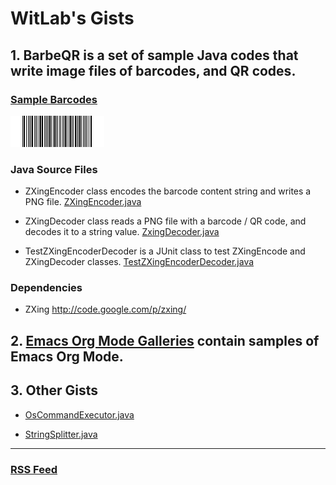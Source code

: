 WitLab's Gists
================
## 1. BarbeQR is a set of sample Java codes that write image files of barcodes, and QR codes.
### [Sample Barcodes](./BarbeQR/BarbeQR-Samples.html)
![CodaBar Barcode](./BarbeQR/codabar-123456789.png)
### Java Source Files

* ZXingEncoder class encodes the barcode content string and writes a PNG file.
[ZXingEncoder.java](https://gist.github.com/witlab/6e62441333410e3fd65d)

* ZXingDecoder class reads a PNG file with a barcode / QR code, and decodes it to a string value.
[ZxingDecoder.java](https://gist.github.com/witlab/4aedde8fa566229bbeee)

* TestZXingEncoderDecoder is a JUnit class to test ZXingEncode and ZXingDecoder classes.
[TestZXingEncoderDecoder.java](https://gist.github.com/witlab/5ec411ee74c4409d0b7e)

### Dependencies
* ZXing http://code.google.com/p/zxing/

## 2. [Emacs Org Mode Galleries](./EmacsOrgMode/emacsOrgModeGalleries.html) contain samples of Emacs Org Mode. 

## 3. Other Gists
* [OsCommandExecutor.java](https://gist.github.com/witlab/7050882)

* [StringSplitter.java](https://gist.github.com/witlab/7050837)


-------------
### [RSS Feed](http://page2rss.com/rss/98e87a1ee1f05b5f19c76ac5cd8d3a8f)
